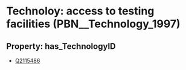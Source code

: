 # Technoloy: __access to testing facilities__ (PBN__Technology_1997)

## Property: has_TechnologyID

* [Q2115486](Q2115486)

